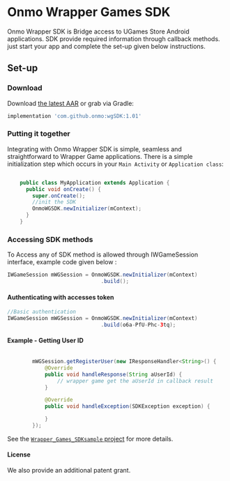 # Onmo Wrapper Games SDK

Onmo Wrapper SDK is Bridge access to UGames Store Android applications.
SDK provide required information through callback methods.
just start your app and complete the set-up given below instructions.


## Set-up

### Download
Download [the latest AAR](https://github.com/srinivasvadde/Wrapper_Games_SDKsample/releases/latest) or grab via Gradle:

```groovy
implementation 'com.github.onmo:wgSDK:1.01'
```


### Putting it together
Integrating with Onmo Wrapper SDK is simple, seamless and straightforward to Wrapper Game applications. There is a simple initialization step
which occurs in your `Main Activity` or `Application class`:

```java

    public class MyApplication extends Application {
      public void onCreate() {
        super.onCreate();
        //init the SDK
        OnmoWGSDK.newInitializer(mContext);
      }
    }
```

### Accessing SDK methods
To Access any of SDK method is allowed through  IWGameSession interface, example code given below :

```java
IWGameSession mWGSession = OnmoWGSDK.newInitializer(mContext)
                              .build();
```


#### Authenticating with accesses token

```java
//Basic authentication
IWGameSession mWGSession = OnmoWGSDK.newInitializer(mContext)
                              .build(o6a-PfU-Phc-3tq);
```

#### Example - Getting User ID

```java

        mWGSession.getRegisterUser(new IResponseHandler<String>() {
            @Override
            public void handleResponse(String aUserId) {
                // wrapper game get the aUserId in callback result
            }

            @Override
            public void handleException(SDKException exception) {

            }
        });

```


See the [`Wrapper_Games_SDKsample` project](Wrapper_Games_SDKsample) for more details.





#### License
We also provide an additional patent grant.
